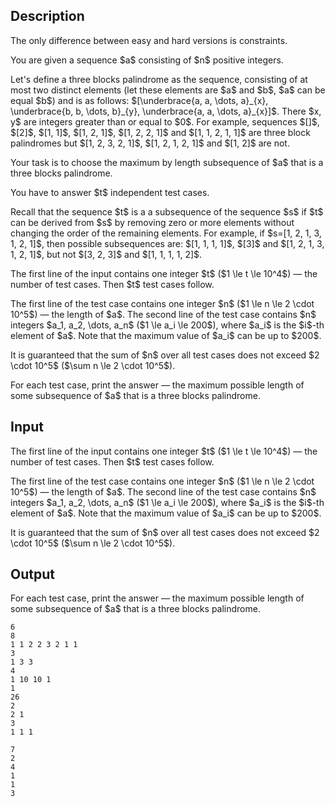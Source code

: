 ## Description

<div><p><span class="tex-font-style-bf">The only difference between easy and hard versions is constraints</span>.</p><p>You are given a sequence $a$ consisting of $n$ positive integers.</p><p>Let's define a <span class="tex-font-style-bf">three blocks palindrome</span> as the sequence, consisting of <span class="tex-font-style-it">at most two</span> distinct elements (let these elements are $a$ and $b$, $a$ can be equal $b$) and is as follows: $[\underbrace{a, a, \dots, a}_{x}, \underbrace{b, b, \dots, b}_{y}, \underbrace{a, a, \dots, a}_{x}]$. There $x, y$ are integers greater than or equal to $0$. For example, sequences $[]$, $[2]$, $[1, 1]$, $[1, 2, 1]$, $[1, 2, 2, 1]$ and $[1, 1, 2, 1, 1]$ are <span class="tex-font-style-bf">three block palindromes</span> but $[1, 2, 3, 2, 1]$, $[1, 2, 1, 2, 1]$ and $[1, 2]$ are not.</p><p>Your task is to choose the maximum by length <span class="tex-font-style-bf">subsequence</span> of $a$ that is a <span class="tex-font-style-bf">three blocks palindrome</span>.</p><p>You have to answer $t$ independent test cases.</p><p>Recall that the sequence $t$ is a a subsequence of the sequence $s$ if $t$ can be derived from $s$ by removing zero or more elements without changing the order of the remaining elements. For example, if $s=[1, 2, 1, 3, 1, 2, 1]$, then possible subsequences are: $[1, 1, 1, 1]$, $[3]$ and $[1, 2, 1, 3, 1, 2, 1]$, but not $[3, 2, 3]$ and $[1, 1, 1, 1, 2]$.</p></div><div class="input-specification"><p>The first line of the input contains one integer $t$ ($1 \le t \le 10^4$) — the number of test cases. Then $t$ test cases follow.</p><p>The first line of the test case contains one integer $n$ ($1 \le n \le 2 \cdot 10^5$) — the length of $a$. The second line of the test case contains $n$ integers $a_1, a_2, \dots, a_n$ ($1 \le a_i \le 200$), where $a_i$ is the $i$-th element of $a$. <span class="tex-font-style-bf">Note that the maximum value of $a_i$ can be up to $200$</span>.</p><p>It is guaranteed that the sum of $n$ over all test cases does not exceed $2 \cdot 10^5$ ($\sum n \le 2 \cdot 10^5$).</p></div><div class="output-specification"><p>For each test case, print the answer — the maximum possible length of some subsequence of $a$ that is a <span class="tex-font-style-bf">three blocks palindrome</span>.</p></div>

## Input

<p>The first line of the input contains one integer $t$ ($1 \le t \le 10^4$) — the number of test cases. Then $t$ test cases follow.</p><p>The first line of the test case contains one integer $n$ ($1 \le n \le 2 \cdot 10^5$) — the length of $a$. The second line of the test case contains $n$ integers $a_1, a_2, \dots, a_n$ ($1 \le a_i \le 200$), where $a_i$ is the $i$-th element of $a$. <span class="tex-font-style-bf">Note that the maximum value of $a_i$ can be up to $200$</span>.</p><p>It is guaranteed that the sum of $n$ over all test cases does not exceed $2 \cdot 10^5$ ($\sum n \le 2 \cdot 10^5$).</p>

## Output

<p>For each test case, print the answer — the maximum possible length of some subsequence of $a$ that is a <span class="tex-font-style-bf">three blocks palindrome</span>.</p>





```input1
6
8
1 1 2 2 3 2 1 1
3
1 3 3
4
1 10 10 1
1
26
2
2 1
3
1 1 1
```




```output1
7
2
4
1
1
3
```


